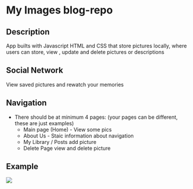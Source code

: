 # My Images blog-repo

## Description

App builts with Javascript HTML and CSS that store pictures locally, where users can store, view , update and delete pictures or descriptions

## Social Network
View saved pictures and rewatch your memories




## Navigation

* There should be at minimum 4 pages: (your pages can be different, these are just examples)
  * Main page (Home)  - View some pics
  * About Us - Staic information about navigation
  * My Library / Posts add picture 
  * Delete Page view and delete picture

## Example

![](https://google.com)
